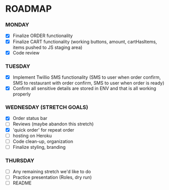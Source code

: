 # ROADMAP

### MONDAY

* [x] Finalize ORDER functionality
* [x] Finalize CART functionality (working buttons, amount, cartHasItems, items pushed to JS staging area)
* [x] Code review

### TUESDAY

* [x] Implement Twillio SMS functionality (SMS to user when order confirm, SMS to restaurant with order confirm, SMS to user when order is ready)
* [x] Confirm all sensitive details are stored in ENV and that is all working properly

### WEDNESDAY (STRETCH GOALS)

* [x] Order status bar
* [ ] Reviews (maybe abandon this stretch)
* [x] 'quick order' for repeat order
* [ ] hosting on Heroku
* [ ] Code clean-up, organization
* [ ] Finalize styling, branding

### THURSDAY

* [ ] Any remaining stretch we'd like to do
* [ ] Practice presentation (Roles, dry run)
* [ ] README
